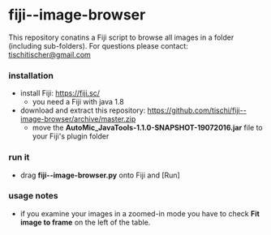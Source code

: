 # fiji--image-browser

This repository conatins a Fiji script to browse all images in a folder (including sub-folders).
For questions please contact: tischitischer@gmail.com

### installation

- install Fiji: https://fiji.sc/
  - you need a Fiji with java 1.8  
- download and extract this repository: https://github.com/tischi/fiji--image-browser/archive/master.zip
  - move the __AutoMic_JavaTools-1.1.0-SNAPSHOT-19072016.jar__ file to your Fiji's plugin folder

### run it

- drag __fiji--image-browser.py__ onto Fiji and [Run]

### usage notes

- if you examine your images in a zoomed-in mode you have to check __Fit image to frame__ on the left of the table.
